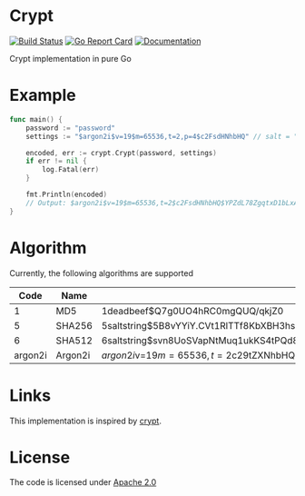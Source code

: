 
# Crypt

[![Build Status](https://travis-ci.org/simia-tech/crypt.svg?branch=master)](https://travis-ci.org/simia-tech/crypt) [![Go Report Card](https://goreportcard.com/badge/github.com/simia-tech/crypt)](https://goreportcard.com/report/github.com/simia-tech/crypt)  [![Documentation](https://godoc.org/github.com/simia-tech/crypt?status.svg)](http://godoc.org/github.com/simia-tech/crypt)

Crypt implementation in pure Go

# Example

```go
func main() {
	password := "password"
	settings := "$argon2i$v=19$m=65536,t=2,p=4$c2FsdHNhbHQ" // salt = "saltsalt"

	encoded, err := crypt.Crypt(password, settings)
	if err != nil {
		log.Fatal(err)
	}

	fmt.Println(encoded)
	// Output: $argon2i$v=19$m=65536,t=2$c2FsdHNhbHQ$YPZdL78ZgqtxD1bLxAjRySEFfYb3Y1BOQQWFW6sT0Vo
}
```

# Algorithm

Currently, the following algorithms are supported

| Code    | Name    | Example                                                                                              |
|---------|---------|------------------------------------------------------------------------------------------------------|
|       1 | MD5     | $1$deadbeef$Q7g0UO4hRC0mgQUQ/qkjZ0                                                                   |
|       5 | SHA256  | $5$saltstring$5B8vYYiY.CVt1RlTTf8KbXBH3hsxY/GNooZaBBGWEc5                                            |
|       6 | SHA512  | $6$saltstring$svn8UoSVapNtMuq1ukKS4tPQd8iKwSMHWjl/O817G3uBnIFNjnQJuesI68u4OTLiBFdcbYEdFCoEOfaS35inz1 |
| argon2i | Argon2i | $argon2i$v=19$m=65536,t=2$c29tZXNhbHQ$IMit9qkFULCMA/ViizL57cnTLOa5DiVM9eMwpAvPwr4                    |

# Links

This implementation is inspired by [crypt](https://github.com/GehirnInc/crypt).

# License

The code is licensed under [Apache 2.0](http://www.apache.org/licenses/LICENSE-2.0)
